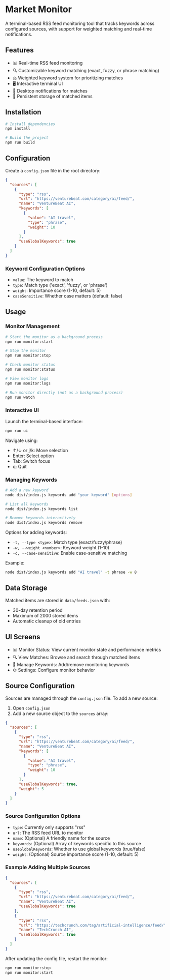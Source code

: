 # Market Monitor

A terminal-based RSS feed monitoring tool that tracks keywords across configured sources, with support for weighted matching and real-time notifications.

## Features

- 📊 Real-time RSS feed monitoring
- 🔍 Customizable keyword matching (exact, fuzzy, or phrase matching)
- ⚖️ Weighted keyword system for prioritizing matches
- 🖥️ Interactive terminal UI
- 🔔 Desktop notifications for matches
- 📝 Persistent storage of matched items

## Installation

```bash
# Install dependencies
npm install

# Build the project
npm run build
```

## Configuration

Create a `config.json` file in the root directory:

```json
{
  "sources": [
    {
      "type": "rss",
      "url": "https://venturebeat.com/category/ai/feed/",
      "name": "VentureBeat AI",
      "keywords": [
        {
          "value": "AI travel",
          "type": "phrase",
          "weight": 10
        }
      ],
      "useGlobalKeywords": true
    }
  ]
}
```

### Keyword Configuration Options
- `value`: The keyword to match
- `type`: Match type ('exact', 'fuzzy', or 'phrase')
- `weight`: Importance score (1-10, default: 5)
- `caseSensitive`: Whether case matters (default: false)

## Usage

### Monitor Management

```bash
# Start the monitor as a background process
npm run monitor:start

# Stop the monitor
npm run monitor:stop

# Check monitor status
npm run monitor:status

# View monitor logs
npm run monitor:logs

# Run monitor directly (not as a background process)
npm run watch
```

### Interactive UI

Launch the terminal-based interface:
```bash
npm run ui
```

Navigate using:
- ↑/↓ or j/k: Move selection
- Enter: Select option
- Tab: Switch focus
- q: Quit

### Managing Keywords

```bash
# Add a new keyword
node dist/index.js keywords add "your keyword" [options]

# List all keywords
node dist/index.js keywords list

# Remove keywords interactively
node dist/index.js keywords remove
```

Options for adding keywords:
- `-t, --type <type>`: Match type (exact/fuzzy/phrase)
- `-w, --weight <number>`: Keyword weight (1-10)
- `-c, --case-sensitive`: Enable case-sensitive matching

Example:
```bash
node dist/index.js keywords add "AI travel" -t phrase -w 8
```

## Data Storage

Matched items are stored in `data/feeds.json` with:
- 30-day retention period
- Maximum of 2000 stored items
- Automatic cleanup of old entries

## UI Screens

- 📊 Monitor Status: View current monitor state and performance metrics
- 🔍 View Matches: Browse and search through matched items
- 🔑 Manage Keywords: Add/remove monitoring keywords
- ⚙️ Settings: Configure monitor behavior

## Source Configuration

Sources are managed through the `config.json` file. To add a new source:

1. Open `config.json`
2. Add a new source object to the `sources` array:

```json
{
  "sources": [
    {
      "type": "rss",
      "url": "https://venturebeat.com/category/ai/feed/",
      "name": "VentureBeat AI",
      "keywords": [
        {
          "value": "AI travel",
          "type": "phrase",
          "weight": 10
        }
      ],
      "useGlobalKeywords": true,
      "weight": 5
    }
  ]
}
```

### Source Configuration Options
- `type`: Currently only supports "rss"
- `url`: The RSS feed URL to monitor
- `name`: (Optional) A friendly name for the source
- `keywords`: (Optional) Array of keywords specific to this source
- `useGlobalKeywords`: Whether to use global keywords (true/false)
- `weight`: (Optional) Source importance score (1-10, default: 5)

### Example Adding Multiple Sources

```json
{
  "sources": [
    {
      "type": "rss",
      "url": "https://venturebeat.com/category/ai/feed/",
      "name": "VentureBeat AI",
      "useGlobalKeywords": true
    },
    {
      "type": "rss",
      "url": "https://techcrunch.com/tag/artificial-intelligence/feed/",
      "name": "TechCrunch AI",
      "useGlobalKeywords": true
    }
  ]
}
```

After updating the config file, restart the monitor:
```bash
npm run monitor:stop
npm run monitor:start
```
